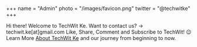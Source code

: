 +++
name = "Admin"
photo = "/images/favicon.png"
twitter = "@techwitke"
+++

Hi there! 
Welcome to TechWit Ke. 
Want to contact us? → techwit.ke[at]gmail.com
Like, Share, Comment and Subscribe to TechWit! 😉 
Learn More [About TechWit Ke](/about) and our journey from beginning to now.
